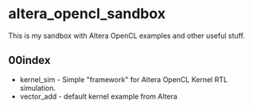 # altera_opencl_sandbox

This is my sandbox with Altera OpenCL examples and other useful stuff.

## 00index
  - kernel\_sim - Simple "framework" for Altera OpenCL Kernel RTL simulation.
  - vector\_add - default kernel example from Altera

